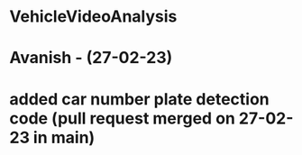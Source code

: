 # VehicleVideoAnalysis
# Avanish - (27-02-23)
# added car number plate detection code (pull request merged on 27-02-23 in main)
